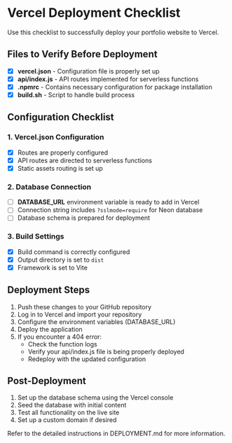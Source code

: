 # Vercel Deployment Checklist

Use this checklist to successfully deploy your portfolio website to Vercel.

## Files to Verify Before Deployment

- [x] **vercel.json** - Configuration file is properly set up
- [x] **api/index.js** - API routes implemented for serverless functions
- [x] **.npmrc** - Contains necessary configuration for package installation
- [x] **build.sh** - Script to handle build process

## Configuration Checklist

### 1. Vercel.json Configuration
- [x] Routes are properly configured
- [x] API routes are directed to serverless functions
- [x] Static assets routing is set up

### 2. Database Connection
- [ ] **DATABASE_URL** environment variable is ready to add in Vercel
- [ ] Connection string includes `?sslmode=require` for Neon database
- [ ] Database schema is prepared for deployment

### 3. Build Settings
- [x] Build command is correctly configured
- [x] Output directory is set to `dist`
- [x] Framework is set to Vite

## Deployment Steps

1. Push these changes to your GitHub repository
2. Log in to Vercel and import your repository
3. Configure the environment variables (DATABASE_URL)
4. Deploy the application
5. If you encounter a 404 error:
   - Check the function logs
   - Verify your api/index.js file is being properly deployed
   - Redeploy with the updated configuration

## Post-Deployment

1. Set up the database schema using the Vercel console
2. Seed the database with initial content
3. Test all functionality on the live site
4. Set up a custom domain if desired

Refer to the detailed instructions in DEPLOYMENT.md for more information.